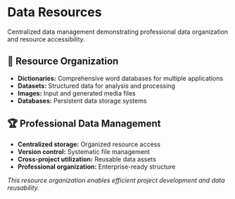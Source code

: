 # Data Resources

Centralized data management demonstrating professional data organization and resource accessibility.

## 🎯 **Resource Organization**
- **Dictionaries:** Comprehensive word databases for multiple applications
- **Datasets:** Structured data for analysis and processing
- **Images:** Input and generated media files
- **Databases:** Persistent data storage systems

## 🏆 **Professional Data Management**
- **Centralized storage:** Organized resource access
- **Version control:** Systematic file management
- **Cross-project utilization:** Reusable data assets
- **Professional organization:** Enterprise-ready structure

*This resource organization enables efficient project development and data reusability.*
